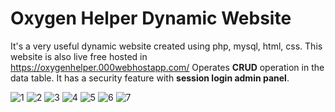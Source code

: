 # Oxygen Helper Dynamic Website
It's a very useful dynamic website created using php, mysql, html, css.
This website is also live free hosted in  https://oxygenhelper.000webhostapp.com/
Operates **CRUD** operation in the data table.
It has a security feature with **session login admin panel**.

![1](https://user-images.githubusercontent.com/58328935/120065374-986b7400-c08e-11eb-9bd5-cd8ef649e193.png)
![2](https://user-images.githubusercontent.com/58328935/120065387-b46f1580-c08e-11eb-9157-84cec41b2c05.png)
![3](https://user-images.githubusercontent.com/58328935/120065395-b89b3300-c08e-11eb-9ff6-a7db9f5a9fe7.png)
![4](https://user-images.githubusercontent.com/58328935/120065398-ba64f680-c08e-11eb-9eea-9f4e2be2d79b.png)
![5](https://user-images.githubusercontent.com/58328935/120065401-bc2eba00-c08e-11eb-8fd4-89a0e9588d13.png)
![6](https://user-images.githubusercontent.com/58328935/120065405-be911400-c08e-11eb-9029-ec2c7efc2001.png)
![7](https://user-images.githubusercontent.com/58328935/120065410-c05ad780-c08e-11eb-87fb-22f99d350a42.png)
